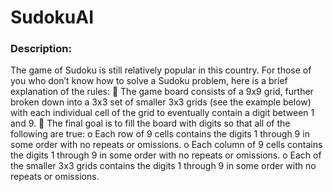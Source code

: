 # SudokuAI

<h3>Description:</h3>
The game of Sudoku is still relatively popular in this country. For those of you who don’t know how to solve a Sudoku problem, here is a brief explanation of the rules:
 The game board consists of a 9x9 grid, further broken down into a 3x3 set of smaller 3x3
grids (see the example below) with each individual cell of the grid to eventually contain a digit
between 1 and 9.
 The final goal is to fill the board with digits so that all of the following are true:
o Each row of 9 cells contains the digits 1 through 9 in some order with no repeats or omissions.
o Each column of 9 cells contains the digits 1 through 9 in some order with no repeats or omissions.
o Each of the smaller 3x3 grids contains the digits 1 through 9 in some order with no repeats or omissions.
